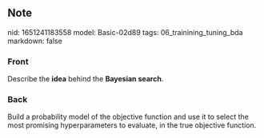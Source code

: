 ## Note
nid: 1651241183558
model: Basic-02d89
tags: 06_trainining_tuning_bda
markdown: false

### Front
Describe the <b>idea</b> behind the <b>Bayesian search</b>.

### Back
Build a probability model of the objective function and use it to select the most promising hyperparameters to evaluate, in the true objective function.
